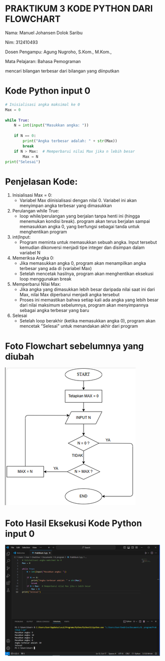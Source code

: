 # PRAKTIKUM 3 KODE PYTHON DARI FLOWCHART

Nama: Manuel Johansen Dolok Saribu

Nim: 312410493

Dosen Pengampu: Agung Nugroho, S.Kom., M.Kom.,

Mata Pelajaran: Bahasa Pemograman












mencari bilangan terbesar dari bilangan yang diinputkan
# Kode Python input 0

```python
# Inisialisasi angka maksimal ke 0  
Max = 0

while True:
    N = int(input("Masukkan angka: "))

    if N == 0:
        print("Angka terbesar adalah: " + str(Max))
        break
    if N > Max:  # Memperbarui nilai Max jika n lebih besar
        Max = N
print("Selesai")
```

# Penjelasan Kode:
1. Inisialisasi Max = 0:
    - Variabel Max diinisialisasi dengan nilai 0. Variabel ini akan menyimpan angka terbesar yang dimasukkan
2. Perulangan while True:
    - loop while/perulangan yang berjalan tanpa henti ini (hingga menemukan kondisi break). program akan terus berjalan sampai memasukkan angka 0, yang berfungsi sebagai tanda untuk menghentikan program
3. int(Input:
    - Program meminta untuk memasukkan sebuah angka. Input tersebut kemudian dikonversi menjadi tipe integer dan disimpan dalam variabel N
4. Memeriksa Angka 0:
    - Jika memasukkan angka 0, program akan menampilkan angka terbesar yang ada di (variabel Max)
    - Setelah mencetak hasilnya, program akan menghentikan eksekusi loop menggunakan break
6. Memperbarui Nilai Max:
    - Jika angka yang dimasukkan lebih besar daripada nilai saat ini dari Max, nilai Max diperbarui menjadi angka tersebut
    - Proses ini memastikan bahwa setiap kali ada angka yang lebih besar dari nilai maksimum sebelumnya, program akan menyimpannya sebagai angka terbesar yang baru
7. Selesai
    - Setelah loop berakhir (ketika memasukkan angka 0), program akan mencetak "Selesai" untuk menandakan akhir dari program

# Foto Flowchart sebelumnya yang diubah 
![Foto](https://github.com/Manueljds2311105/foto/blob/b58f66cd98a9ae7600651efe368eeed0606ac030/Flowchart%20input%200.png)

# Foto Hasil Eksekusi Kode Python input 0
![Foto](https://github.com/Manueljds2311105/foto/blob/b58f66cd98a9ae7600651efe368eeed0606ac030/Hasil%20eksekusi%20kode%20python.png)
